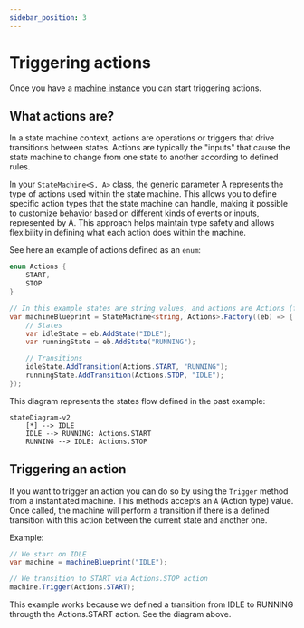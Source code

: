 ```yaml
---
sidebar_position: 3
---
```


# Triggering actions

Once you have a [machine instance](./instantiating-machines.md) you can start triggering actions.

## What actions are?

In a state machine context, actions are operations or triggers that drive transitions between states. Actions are typically the "inputs" that cause the state machine to change from one state to another according to defined rules.

In your `StateMachine<S, A>` class, the generic parameter A represents the type of actions used within the state machine. This allows you to define specific action types that the state machine can handle, making it possible to customize behavior based on different kinds of events or inputs, represented by A. This approach helps maintain type safety and allows flexibility in defining what each action does within the machine.

See here an example of actions defined as an `enum`:

```csharp
enum Actions {
    START,
    STOP
}

// In this example states are string values, and actions are Actions (from the enum defined above)
var machineBlueprint = StateMachine<string, Actions>.Factory((eb) => {
    // States
    var idleState = eb.AddState("IDLE");
    var runningState = eb.AddState("RUNNING");

    // Transitions
    idleState.AddTransition(Actions.START, "RUNNING");
    runningState.AddTransition(Actions.STOP, "IDLE");
});
```

This diagram represents the states flow defined in the past example:

<div style={{ textAlign: "center" }}>

```mermaid
stateDiagram-v2
    [*] --> IDLE
    IDLE --> RUNNING: Actions.START
    RUNNING --> IDLE: Actions.STOP
```

</div>

## Triggering an action

If you want to trigger an action you can do so by using the `Trigger` method from a instantiated machine. This methods accepts an `A` (Action type) value. Once called, the machine will perform a transition if there is a defined transition with this action between the current state and another one.

Example:

```csharp
// We start on IDLE
var machine = machineBlueprint("IDLE");

// We transition to START via Actions.STOP action
machine.Trigger(Actions.START);
```

This example works because we defined a transition from IDLE to RUNNING througth the Actions.START action. See the diagram above.
